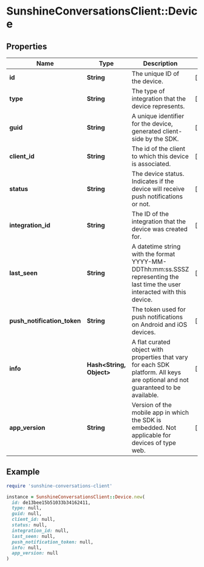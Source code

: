 # SunshineConversationsClient::Device

## Properties

| Name | Type | Description | Notes |
| ---- | ---- | ----------- | ----- |
| **id** | **String** | The unique ID of the device. | [optional] |
| **type** | **String** | The type of integration that the device represents. | [optional] |
| **guid** | **String** | A unique identifier for the device, generated client-side by the SDK. | [optional] |
| **client_id** | **String** | The id of the client to which this device is associated. | [optional] |
| **status** | **String** | The device status. Indicates if the device will receive push notifications or not. | [optional] |
| **integration_id** | **String** | The ID of the integration that the device was created for. | [optional] |
| **last_seen** | **String** | A datetime string with the format YYYY-MM-DDThh:mm:ss.SSSZ representing the last time the user interacted with this device. | [optional] |
| **push_notification_token** | **String** | The token used for push notifications on Android and iOS devices. | [optional] |
| **info** | **Hash&lt;String, Object&gt;** | A flat curated object with properties that vary for each SDK platform. All keys are optional and not guaranteed to be available. | [optional] |
| **app_version** | **String** | Version of the mobile app in which the SDK is embedded. Not applicable for devices of type web. | [optional] |

## Example

```ruby
require 'sunshine-conversations-client'

instance = SunshineConversationsClient::Device.new(
  id: de13bee15b51033b34162411,
  type: null,
  guid: null,
  client_id: null,
  status: null,
  integration_id: null,
  last_seen: null,
  push_notification_token: null,
  info: null,
  app_version: null
)
```


